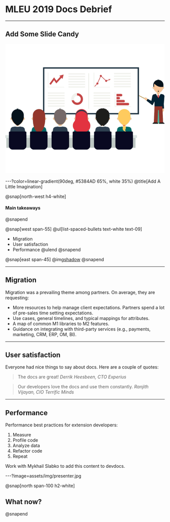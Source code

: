 # MLEU 2019 Docs Debrief

---

## Add Some Slide Candy

![IMAGE](assets/img/presentation.png)

---?color=linear-gradient(90deg, #5384AD 65%, white 35%)
@title[Add A Little Imagination]

@snap[north-west h4-white]
#### Main takeaways
@snapend

@snap[west span-55]
@ul[list-spaced-bullets text-white text-09]
- Migration
- User satisfaction
- Performance
@ulend
@snapend

@snap[east span-45]
@img[shadow](assets/img/conference.png)
@snapend

---

## Migration

Migration was a prevailing theme among partners. On average, they are requesting:

- More resources to help manage client expectations. Partners spend a lot of pre-sales time setting expectations.
- Use cases, general timelines, and typical mappings for attributes.
- A map of common M1 libraries to M2 features.
- Guidance on integrating with third-party services (e.g., payments, marketing, CRM, ERP, OM, BI).

---

## User satisfaction

Everyone had nice things to say about docs. Here are a couple of quotes:

> The docs are great!
> *Derrik Heesbeen, CTO Experius*

> Our developers love the docs and use them constantly.
> *Ranjith Vijayan, CIO Terrific Minds*

---

## Performance

Performance best practices for extension developers:

  1. Measure
  1. Profile code
  1. Analyze data
  1. Refactor code
  1. Repeat

Work with Mykhail Slabko to add this content to devdocs.

---?image=assets/img/presenter.jpg

@snap[north span-100 h2-white]
## What now?
@snapend
